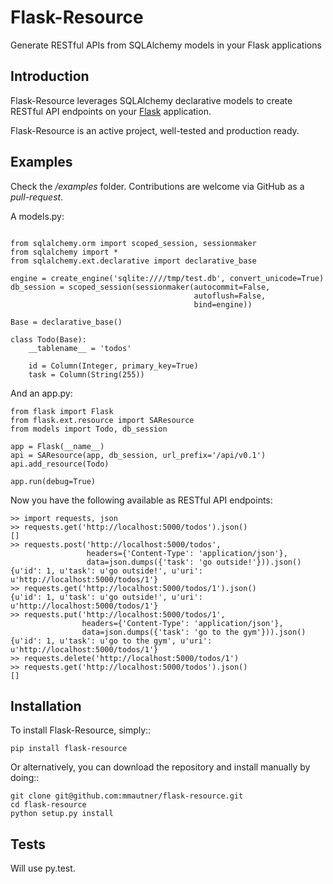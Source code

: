 Flask-Resource
===========

Generate RESTful APIs from SQLAlchemy models in your Flask applications

Introduction
------------

Flask-Resource leverages SQLAlchemy declarative models to create RESTful API endpoints on 
your [Flask](http://flask.pocoo.org/) application.

Flask-Resource is an active project, well-tested and production ready.

Examples
--------
Check the */examples* folder. Contributions are welcome via GitHub as a *pull-request*.


A models.py:
```

from sqlalchemy.orm import scoped_session, sessionmaker
from sqlalchemy import *
from sqlalchemy.ext.declarative import declarative_base

engine = create_engine('sqlite:////tmp/test.db', convert_unicode=True)
db_session = scoped_session(sessionmaker(autocommit=False,
                                         autoflush=False,
                                         bind=engine))

Base = declarative_base()

class Todo(Base):
    __tablename__ = 'todos'

    id = Column(Integer, primary_key=True)
    task = Column(String(255))
```
And an app.py:
```
from flask import Flask
from flask.ext.resource import SAResource
from models import Todo, db_session

app = Flask(__name__)
api = SAResource(app, db_session, url_prefix='/api/v0.1')
api.add_resource(Todo)

app.run(debug=True)
```

Now you have the following available as RESTful API endpoints:

```
>> import requests, json
>> requests.get('http://localhost:5000/todos').json()
[]
>> requests.post('http://localhost:5000/todos',
                 headers={'Content-Type': 'application/json'},
                 data=json.dumps({'task': 'go outside!'})).json()
{u'id': 1, u'task': u'go outside!', u'uri': u'http://localhost:5000/todos/1'}
>> requests.get('http://localhost:5000/todos/1').json()
{u'id': 1, u'task': u'go outside!', u'uri': u'http://localhost:5000/todos/1'}
>> requests.put('http://localhost:5000/todos/1',
                headers={'Content-Type': 'application/json'},
                data=json.dumps({'task': 'go to the gym'})).json()
{u'id': 1, u'task': u'go to the gym', u'uri': u'http://localhost:5000/todos/1'}
>> requests.delete('http://localhost:5000/todos/1')
>> requests.get('http://localhost:5000/todos').json()
[]
```


Installation
------------
To install Flask-Resource, simply::

    pip install flask-resource

Or alternatively, you can download the repository and install manually by doing::

    git clone git@github.com:mmautner/flask-resource.git
    cd flask-resource
    python setup.py install

Tests
-----
Will use py.test.
